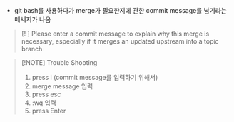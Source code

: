 
- git bash를 사용하다가 merge가 필요한지에 관한 commit message를 남기라는 메세지가 나옴


> [! ] 
> Please enter a commit message to explain why this merge is necessary, especially if it merges an updated upstream into a topic branch


> [!NOTE] Trouble Shooting
> 1. press i (commit message를 입력하기 위해서)
> 2. merge message 입력
> 3. press esc
> 4. :wq 입력
> 5. press Enter






